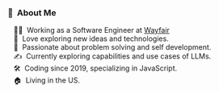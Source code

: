 
### :space_invader: &nbsp;About Me

&nbsp;&nbsp;&nbsp;👨‍💻 &nbsp;Working as a Software Engineer at [Wayfair](https://www.wayfair.com/) \
&nbsp;&nbsp;&nbsp;🌱 &nbsp;Love exploring new ideas and technologies.\
&nbsp;&nbsp;&nbsp;💭 &nbsp;Passionate about problem solving and self development.\
&nbsp;&nbsp;&nbsp;✍️ &nbsp;Currently exploring capabilities and use cases of LLMs.\
&nbsp;&nbsp;&nbsp;🛠️ &nbsp;Coding since 2019, specializing in JavaScript.\
&nbsp;&nbsp;&nbsp;🏠 &nbsp;Living in the US.
